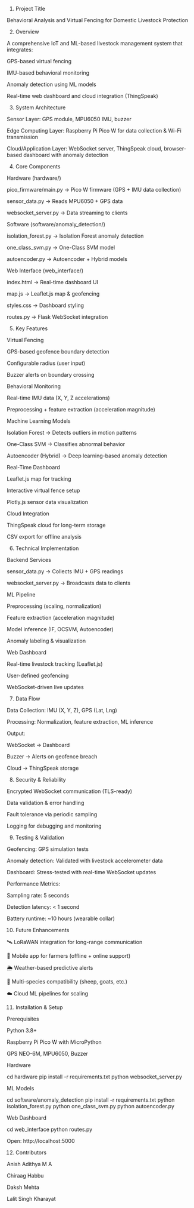 1. Project Title

Behavioral Analysis and Virtual Fencing for Domestic Livestock Protection

2. Overview

A comprehensive IoT and ML-based livestock management system that integrates:

GPS-based virtual fencing

IMU-based behavioral monitoring

Anomaly detection using ML models

Real-time web dashboard and cloud integration (ThingSpeak)

3. System Architecture

Sensor Layer: GPS module, MPU6050 IMU, buzzer

Edge Computing Layer: Raspberry Pi Pico W for data collection & Wi-Fi transmission

Cloud/Application Layer: WebSocket server, ThingSpeak cloud, browser-based dashboard with anomaly detection

4. Core Components

Hardware (hardware/)

pico_firmware/main.py → Pico W firmware (GPS + IMU data collection)

sensor_data.py → Reads MPU6050 + GPS data

websocket_server.py → Data streaming to clients

Software (software/anomaly_detection/)

isolation_forest.py → Isolation Forest anomaly detection

one_class_svm.py → One-Class SVM model

autoencoder.py → Autoencoder + Hybrid models

Web Interface (web_interface/)

index.html → Real-time dashboard UI

map.js → Leaflet.js map & geofencing

styles.css → Dashboard styling

routes.py → Flask WebSocket integration

5. Key Features

Virtual Fencing

GPS-based geofence boundary detection

Configurable radius (user input)

Buzzer alerts on boundary crossing

Behavioral Monitoring

Real-time IMU data (X, Y, Z accelerations)

Preprocessing + feature extraction (acceleration magnitude)

Machine Learning Models

Isolation Forest → Detects outliers in motion patterns

One-Class SVM → Classifies abnormal behavior

Autoencoder (Hybrid) → Deep learning-based anomaly detection

Real-Time Dashboard

Leaflet.js map for tracking

Interactive virtual fence setup

Plotly.js sensor data visualization

Cloud Integration

ThingSpeak cloud for long-term storage

CSV export for offline analysis

6. Technical Implementation

Backend Services

sensor_data.py → Collects IMU + GPS readings

websocket_server.py → Broadcasts data to clients

ML Pipeline

Preprocessing (scaling, normalization)

Feature extraction (acceleration magnitude)

Model inference (IF, OCSVM, Autoencoder)

Anomaly labeling & visualization

Web Dashboard

Real-time livestock tracking (Leaflet.js)

User-defined geofencing

WebSocket-driven live updates

7. Data Flow

Data Collection: IMU (X, Y, Z), GPS (Lat, Lng)

Processing: Normalization, feature extraction, ML inference

Output:

WebSocket → Dashboard

Buzzer → Alerts on geofence breach

Cloud → ThingSpeak storage

8. Security & Reliability

Encrypted WebSocket communication (TLS-ready)

Data validation & error handling

Fault tolerance via periodic sampling

Logging for debugging and monitoring

9. Testing & Validation

Geofencing: GPS simulation tests

Anomaly detection: Validated with livestock accelerometer data

Dashboard: Stress-tested with real-time WebSocket updates

Performance Metrics:

Sampling rate: 5 seconds

Detection latency: < 1 second

Battery runtime: ~10 hours (wearable collar)

10. Future Enhancements

🛰 LoRaWAN integration for long-range communication

📱 Mobile app for farmers (offline + online support)

🌦 Weather-based predictive alerts

🐑 Multi-species compatibility (sheep, goats, etc.)

☁️ Cloud ML pipelines for scaling

11. Installation & Setup

Prerequisites

Python 3.8+

Raspberry Pi Pico W with MicroPython

GPS NEO-6M, MPU6050, Buzzer

Hardware

cd hardware
pip install -r requirements.txt
python websocket_server.py


ML Models

cd software/anomaly_detection
pip install -r requirements.txt
python isolation_forest.py
python one_class_svm.py
python autoencoder.py


Web Dashboard

cd web_interface
python routes.py


Open: http://localhost:5000

12. Contributors

Anish Adithya M A

Chiraag Habbu

Daksh Mehta

Lalit Singh Kharayat
